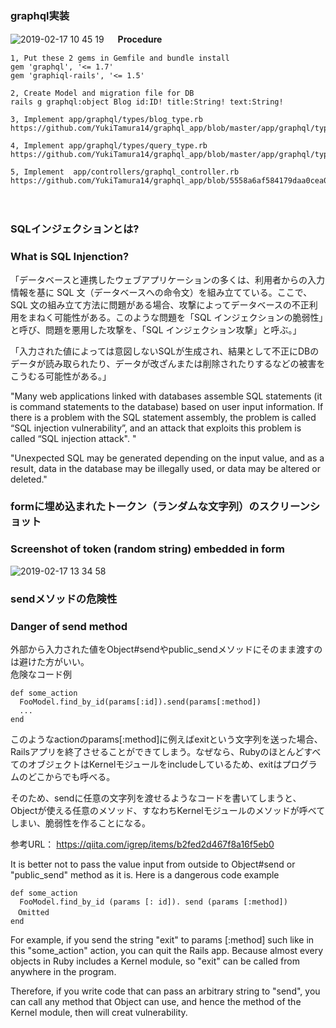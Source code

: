 ### graphql実装
![2019-02-17 10 45 19](https://user-images.githubusercontent.com/35171408/52907260-2bf34f00-32a1-11e9-8c20-3237ee7e0746.png)
　
**Procedure**
```
1, Put these 2 gems in Gemfile and bundle install
gem 'graphql', '<= 1.7'
gem 'graphiql-rails', '<= 1.5'

2, Create Model and migration file for DB
rails g graphql:object Blog id:ID! title:String! text:String!

3, Implement app/graphql/types/blog_type.rb
https://github.com/YukiTamura14/graphql_app/blob/master/app/graphql/types/blog_type.rb

4, Implement app/graphql/types/query_type.rb
https://github.com/YukiTamura14/graphql_app/blob/master/app/graphql/types/query_type.rb

5, Implement  app/controllers/graphql_controller.rb
https://github.com/YukiTamura14/graphql_app/blob/5558a6af584179daa0cea034490abed6d02b6a3b/app/controllers/graphql_controller.rb
```
　
### SQLインジェクションとは?  
### What is SQL Injenction?
「データベースと連携したウェブアプリケーションの多くは、利用者からの入力情報を基に SQL 文（データベースへの命令文）を組み立てている。ここで、SQL 文の組み立て方法に問題がある場合、攻撃によってデータベースの不正利用をまねく可能性がある。このような問題を「SQL インジェクションの脆弱性」と呼び、問題を悪用した攻撃を、「SQL インジェクション攻撃」と呼ぶ。」

「入力された値によっては意図しないSQLが生成され、結果として不正にDBのデータが読み取られたり、データが改ざんまたは削除されたりするなどの被害をこうむる可能性がある。」

"Many web applications linked with databases assemble SQL statements (it is command statements to the database) based on user input information. If there is a problem with the SQL statement assembly, the problem is called “SQL injection vulnerability”, and an attack that exploits this problem is called “SQL injection attack". "  

"Unexpected SQL may be generated depending on the input value, and as a result, data in the database may be illegally used, or data may be altered or deleted."  

### formに埋め込まれたトークン（ランダムな文字列）のスクリーンショット
### Screenshot of token (random string) embedded in form
![2019-02-17 13 34 58](https://user-images.githubusercontent.com/35171408/52917423-a4ecb800-332e-11e9-9e78-dfb944438189.png)

### sendメソッドの危険性  
### Danger of send method  
外部から入力された値をObject#sendやpublic_sendメソッドにそのまま渡すのは避けた方がいい。  
危険なコード例  
```
def some_action
  FooModel.find_by_id(params[:id]).send(params[:method])
  ...
end
```
このようなactionのparams[:method]に例えばexitという文字列を送った場合、Railsアプリを終了させることができてしまう。なぜなら、RubyのほとんどすべてのオブジェクトはKernelモジュールをincludeしているため、exitはプログラムのどこからでも呼べる。

そのため、sendに任意の文字列を渡せるようなコードを書いてしまうと、Objectが使える任意のメソッド、すなわちKernelモジュールのメソッドが呼べてしまい、脆弱性を作ることになる。  

参考URL：
https://qiita.com/igrep/items/b2fed2d467f8a16f5eb0

It is better not to pass the value input from outside to Object#send or "public_send" method as it is.
Here is a dangerous code example
```
def some_action
  FooModel.find_by_id (params [: id]). send (params [:method])
　Omitted
end
```
For example, if you send the string "exit" to params [:method] such like in this "some_action" action, you can quit the Rails app. Because almost every objects in Ruby includes a Kernel module, so "exit" can be called from anywhere in the program.

Therefore, if you write code that can pass an arbitrary string to "send", you can call any method that Object can use, and hence the method of the Kernel module, then will creat vulnerability.
